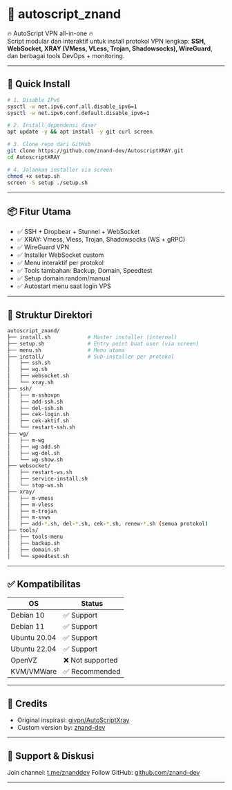 
# 🔐 autoscript_znand

🔥 AutoScript VPN all-in-one 🔥  
Script modular dan interaktif untuk install protokol VPN lengkap: **SSH, WebSocket, XRAY (VMess, VLess, Trojan, Shadowsocks), WireGuard**, dan berbagai tools DevOps + monitoring.

---

## 🚀 Quick Install
```bash
# 1. Disable IPv6
sysctl -w net.ipv6.conf.all.disable_ipv6=1
sysctl -w net.ipv6.conf.default.disable_ipv6=1

# 2. Install dependensi dasar
apt update -y && apt install -y git curl screen

# 3. Clone repo dari GitHub
git clone https://github.com/znand-dev/AutoscriptXRAY.git
cd AutoscriptXRAY

# 4. Jalankan installer via screen
chmod +x setup.sh
screen -S setup ./setup.sh
```

---

## 📦 Fitur Utama

- ✅ SSH + Dropbear + Stunnel + WebSocket
- ✅ XRAY: Vmess, Vless, Trojan, Shadowsocks (WS + gRPC)
- ✅ WireGuard VPN
- ✅ Installer WebSocket custom
- ✅ Menu interaktif per protokol
- ✅ Tools tambahan: Backup, Domain, Speedtest
- ✅ Setup domain random/manual
- ✅ Autostart menu saat login VPS

---

## 📁 Struktur Direktori

```bash
autoscript_znand/
├── install.sh            # Master installer (internal)
├── setup.sh              # Entry point buat user (via screen)
├── menu.sh               # Menu utama
├── install/              # Sub-installer per protokol
│   ├── ssh.sh
│   ├── wg.sh
│   ├── websocket.sh
│   └── xray.sh
├── ssh/
│   ├── m-sshovpn
│   ├── add-ssh.sh
│   ├── del-ssh.sh
│   ├── cek-login.sh
│   ├── cek-aktif.sh
│   └── restart-ssh.sh
├── wg/
│   ├── m-wg
│   ├── wg-add.sh
│   ├── wg-del.sh
│   └── wg-show.sh
├── websocket/
│   ├── restart-ws.sh
│   ├── service-install.sh
│   └── stop-ws.sh
├── xray/
│   ├── m-vmess
│   ├── m-vless
│   ├── m-trojan
│   ├── m-ssws
│   ├── add-*.sh, del-*.sh, cek-*.sh, renew-*.sh (semua protokol)
├── tools/
│   ├── tools-menu
│   ├── backup.sh
│   ├── domain.sh
│   └── speedtest.sh
```

---

## ✅ Kompatibilitas

| OS           | Status    |
|--------------|-----------|
| Debian 10    | ✅ Support |
| Debian 11    | ✅ Support |
| Ubuntu 20.04 | ✅ Support |
| Ubuntu 22.04 | ✅ Support |
| OpenVZ       | ❌ Not supported |
| KVM/VMWare   | ✅ Recommended |

---

## 🤝 Credits

- Original inspirasi: [givpn/AutoScriptXray](https://github.com/givpn/AutoScriptXray)
- Custom version by: [znand-dev](https://github.com/znand-dev)

---

## 💬 Support & Diskusi

Join channel: [t.me/znanddev](https://t.me/znanddev)
Follow GitHub: [github.com/znand-dev](https://github.com/znand-dev)

---

